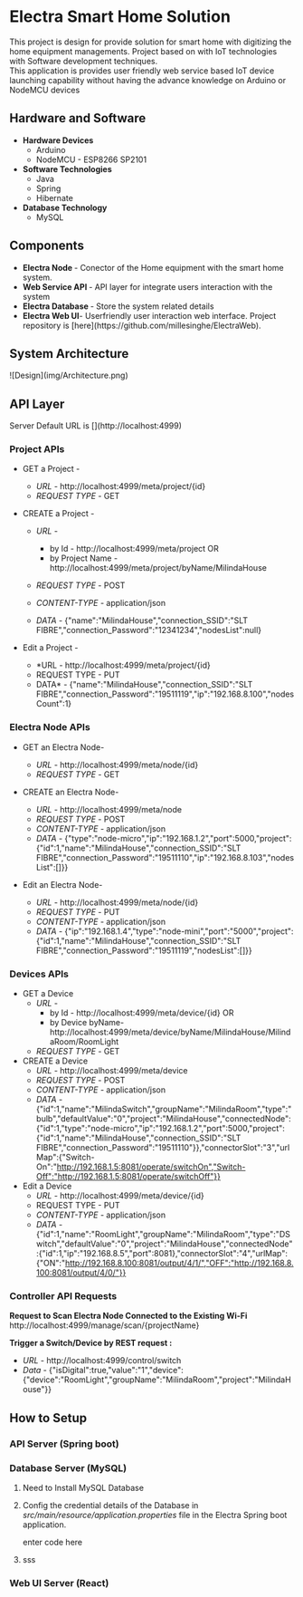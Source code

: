 <h1 id="electra-smart-home-solution">Electra Smart Home Solution</h1>
<p>This project is design for provide solution for smart home with digitizing the home equipment managements. Project based on with IoT technologies with Software development techniques.<br>
This application is provides user friendly web service based IoT device launching capability without having the advance knowledge on Arduino or NodeMCU devices</p>
<h2 id="hardware-and-software">Hardware and Software</h2>
<ul>
<li><strong>Hardware Devices</strong>
<ul>
<li>Arduino</li>
<li>NodeMCU - ESP8266 SP2101</li>
</ul>
</li>
<li><strong>Software Technologies</strong>
<ul>
<li>Java</li>
<li>Spring</li>
<li>Hibernate</li>
</ul>
</li>
<li><strong>Database Technology</strong>
<ul>
<li>MySQL</li>
</ul>
</li>
</ul>
<h2 id="components">Components</h2>
<ul>
<li><strong>Electra Node </strong>- Conector of the Home equipment with the smart home system.</li>
<li><strong>Web Service API </strong>- API layer for integrate users interaction with the system</li>
<li><strong>Electra Database </strong>- Store the system related details</li>
<li><strong>Electra Web UI</strong>- Userfriendly user interaction web interface. Project repository is [here](https://github.com/millesinghe/ElectraWeb).</li>
</ul>

<h2 id="electra-node">System Architecture</h2>
![Design](img/Architecture.png)

<h2 id="electra-node">API Layer</h2>
Server Default URL is [](http://localhost:4999)
<h3><strong>Project APIs</strong></h3>

 - GET a Project - 
	 - *URL* - http://localhost:4999/meta/project/{id}
	 - *REQUEST TYPE -*  GET
 - CREATE a Project - 
	  - *URL* -  
		  - by Id - 
		  http://localhost:4999/meta/project
					  OR
		 - by Project Name - http://localhost:4999/meta/project/byName/MilindaHouse
	  
	 - *REQUEST TYPE* - POST
	 - *CONTENT-TYPE -* application/json
	 - *DATA* - {"name":"MilindaHouse","connection_SSID":"SLT FIBRE","connection_Password":"12341234","nodesList":null}
	 
 - Edit a Project - 
 	 - *URL - http://localhost:4999/meta/project/{id}
	 - REQUEST TYPE - PUT
	 - DATA* - {"name":"MilindaHouse","connection_SSID":"SLT FIBRE","connection_Password":"19511119","ip":"192.168.8.100","nodesCount":1}

<h3><strong>Electra Node APIs</strong></h3>

 - GET an Electra Node- 
	 - *URL* - http://localhost:4999/meta/node/{id}
	 - *REQUEST TYPE -* GET
	 
 - CREATE an Electra Node- 
	  - *URL* - http://localhost:4999/meta/node
	 - *REQUEST TYPE* - POST
	 - *CONTENT-TYPE -* application/json
	 - *DATA* - {"type":"node-micro","ip":"192.168.1.2","port":5000,"project":{"id":1,"name":"MilindaHouse","connection_SSID":"SLT FIBRE","connection_Password":"19511110","ip":"192.168.8.103","nodesList":[]}}

 - Edit an Electra Node- 
 	 - *URL* - http://localhost:4999/meta/node/{id}
	 - *REQUEST TYPE* - PUT
	 - *CONTENT-TYPE* - application/json
	 - *DATA* - {"ip":"192.168.1.4","type":"node-mini","port":"5000","project":{"id":1,"name":"MilindaHouse","connection_SSID":"SLT FIBRE","connection_Password":"19511119","nodesList":[]}}

<h3><strong>Devices APIs<strong></strong></strong></h3>

 - GET a Device 
	 - *URL* - 
		  - by Id - 
		  http://localhost:4999/meta/device/{id}
					  OR
		 - by Device byName- http://localhost:4999/meta/device/byName/MilindaHouse/MilindaRoom/RoomLight
	 - *REQUEST TYPE -* GET
 - CREATE a Device 
	  - *URL* - http://localhost:4999/meta/device
	 - *REQUEST TYPE* - POST
	 - *CONTENT-TYPE -* application/json 
	 - *DATA* - {"id":1,"name":"MilindaSwitch","groupName":"MilindaRoom","type":"bulb","defaultValue":"0","project":"MilindaHouse","connectedNode":{"id":1,"type":"node-micro","ip":"192.168.1.2","port":5000,"project":{"id":1,"name":"MilindaHouse","connection_SSID":"SLT FIBRE","connection_Password":"19511110"}},"connectorSlot":"3","urlMap":{"Switch-On":"http://192.168.1.5:8081/operate/switchOn","Switch-Off":"http://192.168.1.5:8081/operate/switchOff"}}
 - Edit a Device
 	 - *URL* - http://localhost:4999/meta/device/{id}
	 - REQUEST TYPE - PUT
	 - *CONTENT-TYPE -* application/json
	 - *DATA* - {"id":1,"name":"RoomLight","groupName":"MilindaRoom","type":"DSwitch","defaultValue":"0","project":"MilindaHouse","connectedNode":{"id":1,"ip":"192.168.8.5","port":8081},"connectorSlot":"4","urlMap":{"ON":"http://192.168.8.100:8081/output/4/1/","OFF":"http://192.168.8.100:8081/output/4/0/"}}

<h3>Controller API Requests </h3>

**Request to Scan Electra Node Connected to the Existing Wi-Fi** http://localhost:4999/manage/scan/{projectName}

**Trigger a Switch/Device by REST request :**
 - *URL* - http://localhost:4999/control/switch
 - *Data* - {"isDigital":true,"value":"1","device":{"device":"RoomLight","groupName":"MilindaRoom","project":"MilindaHouse"}}

<h2> How to Setup </h2>

<h3>API Server (Spring boot)</h3>

<h3>Database Server (MySQL)</h3>

 1. Need to Install MySQL Database
 2. Config the credential details of the Database in *src/main/resource/application.properties* file in the Electra Spring boot application.
 

    enter code here

 3. sss

<h3>Web UI Server (React)</h3>
<!--stackedit_data:
eyJoaXN0b3J5IjpbLTI2NTM2MzA3Miw0MjkzOTc2NDksLTI4Mz
MwNTM0LC0xOTgyNTY5MDcxLC00NTEyNTYyMDEsMTY5MDg4NzMx
OSwyMzg5MTExOTEsLTM1ODA4MjE1MSwxMjk2MjQ1MDU5LDg2Mz
I0Nzg2OSwtMTE1Mzg1Mzg3LC0xNDMzNzEwMzE2LC0zMzI0NTUz
NjNdfQ==
-->